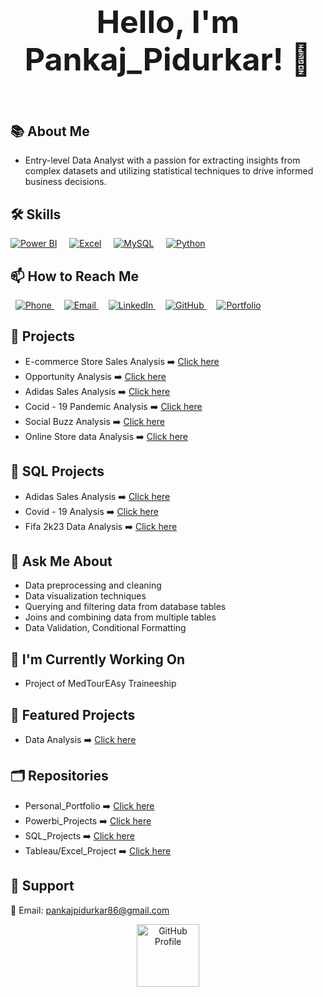 <h2 align="center" style="font-size: 50px;">Hello, I'm Pankaj_Pidurkar! 👋</h2>



 <p align="right">
 <img><a href="/gifs/cartoon-character-2d-3oKIPEqDGUULpEU0aQ/fullscreen"></a></img>
</p>


## 📚 About Me

- <h align = "left" >Entry-level Data Analyst with a passion for extracting insights from complex datasets and utilizing statistical techniques to drive informed business decisions.</h>



## 🛠️ Skills

[![Power BI](https://img.icons8.com/color/48/power-bi.png)](https://powerbi.microsoft.com/)
&nbsp;&nbsp;&nbsp;
[![Excel](https://img.icons8.com/color/48/microsoft-excel-2019--v1.png)](https://www.microsoft.com/en-us/microsoft-365/excel)
&nbsp;&nbsp;&nbsp;
[![MySQL](https://img.icons8.com/color/48/mysql-logo.png)](https://www.mysql.com/)
&nbsp;&nbsp;&nbsp;
[![Python](https://img.icons8.com/color/48/python--v1.png)](https://www.python.org/)



## 📫 How to Reach Me
&nbsp;
<a href="tel:+91-7066194560">
  <img src="https://img.icons8.com/color/48/000000/phone.png" alt="Phone" title="Phone: +91-7066194560">
</a>
&nbsp;&nbsp;&nbsp;
<a href="mailto:Pankajpidurkar86@gmail.com">
  <img src="https://img.icons8.com/color/48/000000/email.png" alt="Email" title="Email: Pankajpidurkar86@gmail.com">
</a>
&nbsp;&nbsp;&nbsp;
<a href="https://www.linkedin.com/in/pankaj-pidurkar-8b1863257/">
  <img src="https://img.icons8.com/color/48/000000/linkedin.png" alt="LinkedIn" title="LinkedIn Profile">
</a>
&nbsp;&nbsp;&nbsp;
<a href="https://github.com/PankajPidurkar">
  <img src="https://img.icons8.com/color/48/000000/github.png" alt="GitHub" title="GitHub Profile">
</a>
&nbsp;&nbsp;&nbsp;
<a href="https://portfolio1pankaj.netlify.app/">
  <img src="https://img.icons8.com/color/48/000000/portfolio.png" alt="Portfolio" title="Portfolio">
</a>


## 🔭 Projects

- E-commerce Store Sales Analysis  ➡️ [Click here](https://e-commerci.netlify.app/)
- Opportunity Analysis ➡️ [Click here](link_to_personal_portfolio)
- Adidas Sales Analysis ➡️ [Click here](link_to_personal_portfolio)
- Cocid - 19 Pandemic Analysis ➡️ [Click here](link_to_personal_portfolio)
- Social Buzz Analysis ➡️ [Click here](link_to_personal_portfolio)
- Online Store data Analysis ➡️ [Click here](link_to_personal_portfolio)

## 🔭 SQL Projects
-  Adidas Sales Analysis ➡️ [Click here](https://raw.githubusercontent.com/PankajPidurkar/SQL_Projects/main/Adidas_Sales_SQL)
-  Covid - 19 Analysis ➡️ [Click here](link_to_personal_portfolio)
-  Fifa 2k23 Data Analysis ➡️ [Click here](link_to_personal_portfolio)
  

## 💬 Ask Me About

- Data preprocessing and cleaning
- Data visualization techniques
- Querying and filtering data from database tables
- Joins and combining data from multiple tables
- Data Validation, Conditional Formatting 


## 🌱 I'm Currently Working On

- Project of MedTourEAsy Traineeship

## 🌟 Featured Projects

-  Data Analysis ➡️ [Click here](link_to_personal_portfolio)


## 🗂️ Repositories

- Personal_Portfolio ➡️ [Click here](https://github.com/PankajPidurkar/Pankaj_Portfolio)
- Powerbi_Projects ➡️ [Click here](https://github.com/PankajPidurkar/Powerbi_Projects.git)
- SQL_Projects ➡️ [Click here](https://github.com/PankajPidurkar/SQL_Projects.git)
- Tableau/Excel_Project ➡️ [Click here](https://github.com/PankajPidurkar/Tableau_Excel_Project.git)

## 🙏 Support

📧 Email: [pankajpidurkar86@gmail.com](mailto:pankajpidurkar86@gmail.com)


<div align="center">
  <a href="https://github.com/username">
    <img src="https://img.icons8.com/color/48/000000/github.png" alt="GitHub Profile" width="100px">
  </a>
</div>




